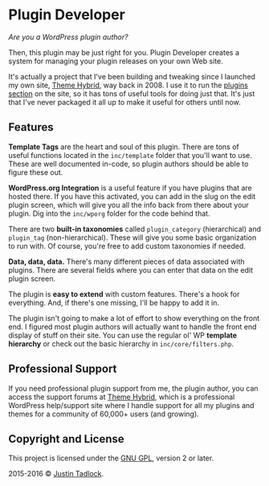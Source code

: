# Plugin Developer

*Are you a WordPress plugin author?*

Then, this plugin may be just right for you.  Plugin Developer creates a system for managing your plugin releases on your own Web site.

It's actually a project that I've been building and tweaking since I launched my own site, [Theme Hybrid](http://themehybrid.com), way back in 2008.  I use it to run the [plugins section](http://themehybrid.com/plugins) on the site, so it has tons of useful tools for doing just that.  It's just that I've never packaged it all up to make it useful for others until now.

## Features

**Template Tags** are the heart and soul of this plugin. There are tons of useful functions located in the `inc/template` folder that you'll want to use.  These are well documented in-code, so plugin authors should be able to figure these out.

**WordPress.org Integration** is a useful feature if you have plugins that are hosted there.  If you have this activated, you can add in the slug on the edit plugin screen, which will give you all the info back from there about your plugin.  Dig into the `inc/wporg` folder for the code behind that.

There are two **built-in taxonomies** called `plugin_category` (hierarchical) and `plugin_tag` (non-hierarchical).  These will give you some basic organization to run with.  Of course, you're free to add custom taxonomies if needed.

**Data, data, data.** There's many different pieces of data associated with plugins.  There are several fields where you can enter that data on the edit plugin screen.

The plugin is **easy to extend** with custom features.  There's a hook for everything.  And, if there's one missing, I'll be happy to add it in.

The plugin isn't going to make a lot of effort to show everything on the front end.  I figured most plugin authors will actually want to handle the front end display of stuff on their site.  You can use the regular ol' WP **template hierarchy** or check out the basic hierarchy in `inc/core/filters.php`.

## Professional Support

If you need professional plugin support from me, the plugin author, you can access the support forums at [Theme Hybrid](http://themehybrid.com/board/topics), which is a professional WordPress help/support site where I handle support for all my plugins and themes for a community of 60,000+ users (and growing).

## Copyright and License

This project is licensed under the [GNU GPL](http://www.gnu.org/licenses/old-licenses/gpl-2.0.html), version 2 or later.

2015-2016 &copy; [Justin Tadlock](http://justintadlock.com).
